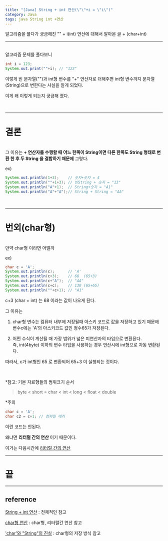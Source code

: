 ```yaml
---
title: "[Java] String + int 연산(\"\"+i = \"i\")"
category: Java
tags: java String int +연산
---
```

알고리즘을 풀다가 궁금해진 "" + i(int) 연산에 대해서 알아본 글 + (char+int)

-----

<br>
알고리즘 문제를 풀다보니

```java
int i = 123;
System.out.print(""+i); // "123"
```

이렇게 빈 문자열("")과 int형 변수를 "+" 연산자로 더해주면 int형 변수까지 문자열(String)으로 변한다는 사실을 알게 되었다.

이게 왜 이렇게 되는지 궁금해 졌다.

<br>

-----

# 결론
<br>
그 이유는 <b class="text-red">+ 연산자를 수행할 때 어느 한쪽이 String이면 다른 한쪽도 String 형태로 변환 한 후 두 String 을 결합하기 때문에</b> 그렇다.

ex)

```java
System.out.println(1+3);    // 숫자+숫자 = 4
System.out.println(""+1+3); // 빈String + 숫자 = "13"
System.out.println("A"+1);  // String+숫자 = "A1"
System.out.println("A"+"A");// String + String = "AA"
```

<br>

-----

# 번외(char형)
<br>
만약 char형 이라면 어떨까

ex)

```java
char c = 'A';
System.out.println(c);      // 'A'
System.out.println(c+3);    // 68  (65+3)
System.out.println(c+"A");  // "AA"
System.out.println(c+c);    // 130 (65+65)
System.out.println(""+c+1); // "A1"
```

c+3 (char + int) 는 68 이라는 값이 나오게 된다.

그 이유는

1. char형 변수는 컴퓨터 내부에 저장될때 아스키 코드로 값을 저장하고 있기 때문에
<br> 변수c에는 'A'의 아스키코드 값인 정수65가 저장된다.

2. 어떤 수식이 계산될 때 가장 범위가 넓은 피연산자의 타입으로 변환된다. 
<br> 즉, int(4byte) 이하의 변수 타입을 사용하는 경우 연산시에 int형으로 자동 변환된다.

따라서, c가 int형인 65 로 변환되어 65+3 이 실행되는 것이다.

<br>
<p class="text-gray">*참고: 기본 자료형들의 범위크기 순서</p>

> byte < short = char < int < long < float < double

<p class="text-red">*주의</p>

```java
char c = 'A';
char c2 = c+1; // 컴파일 에러
```
이런 코드는 안된다.

왜냐면 <b class="text-red"> 리터럴 간의 연산 </b> 이기 때문이다.

이거는 다음시간에 [리터럴 간의 연산]()

----

# 끝

----

## reference

[String + int 연산](https://blog.naver.com/jin93hj/220574721347) : 전체적인 참고

[char형 연산](https://cheerant.tistory.com/43) : char형, 리터럴간 연산 참고

['char'와 "String"의 진실](https://kang-james.tistory.com/entry/JAVA-%ED%8C%8C%ED%97%A4%EC%B9%98%EA%B8%B0-%EB%AC%B8%EC%9E%90-%ED%83%80%EC%9E%85-char-%EC%99%80-%EB%AC%B8%EC%9E%90%EC%97%B4-String-%EC%9D%98-%EC%A7%84%EC%8B%A4) : char형의 저장 방식 참고